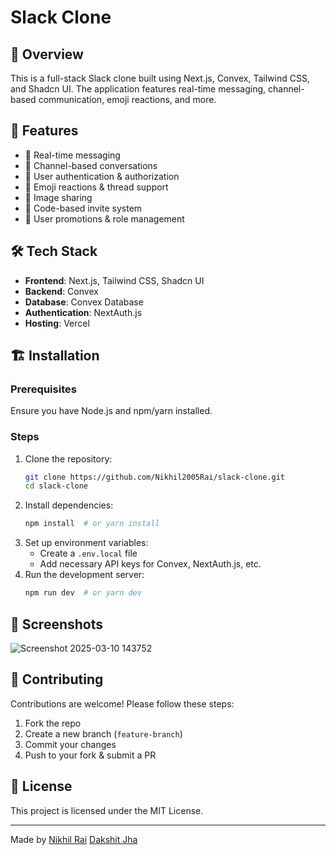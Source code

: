# Slack Clone

## 🚀 Overview
This is a full-stack Slack clone built using Next.js, Convex, Tailwind CSS, and Shadcn UI. The application features real-time messaging, channel-based communication, emoji reactions, and more.

## 🎯 Features
- 🔹 Real-time messaging
- 🔹 Channel-based conversations
- 🔹 User authentication & authorization
- 🔹 Emoji reactions & thread support
- 🔹 Image sharing
- 🔹 Code-based invite system
- 🔹 User promotions & role management

## 🛠️ Tech Stack
- **Frontend**: Next.js, Tailwind CSS, Shadcn UI
- **Backend**: Convex
- **Database**: Convex Database
- **Authentication**: NextAuth.js
- **Hosting**: Vercel

## 🏗️ Installation
### Prerequisites
Ensure you have Node.js and npm/yarn installed.

### Steps
1. Clone the repository:
   ```bash
   git clone https://github.com/Nikhil2005Rai/slack-clone.git
   cd slack-clone
   ```
2. Install dependencies:
   ```bash
   npm install  # or yarn install
   ```
3. Set up environment variables:
   - Create a `.env.local` file
   - Add necessary API keys for Convex, NextAuth.js, etc.
4. Run the development server:
   ```bash
   npm run dev  # or yarn dev
   ```

## 📸 Screenshots
![Screenshot 2025-03-10 143752](https://github.com/user-attachments/assets/4faf2a0c-abc8-4226-93c7-53193edbc38b)


## 🤝 Contributing
Contributions are welcome! Please follow these steps:
1. Fork the repo
2. Create a new branch (`feature-branch`)
3. Commit your changes
4. Push to your fork & submit a PR

## 📜 License
This project is licensed under the MIT License.

---
Made by [Nikhil Rai](https://github.com/Nikhil2005Rai) [Dakshit Jha](https://github.com/Dakshitj14)

